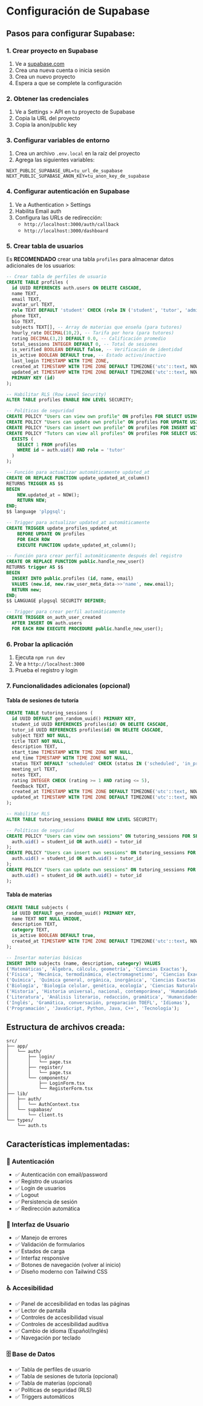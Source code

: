 # Configuración de Supabase

## Pasos para configurar Supabase:

### 1. Crear proyecto en Supabase
1. Ve a [supabase.com](https://supabase.com)
2. Crea una nueva cuenta o inicia sesión
3. Crea un nuevo proyecto
4. Espera a que se complete la configuración

### 2. Obtener las credenciales
1. Ve a Settings > API en tu proyecto de Supabase
2. Copia la URL del proyecto
3. Copia la anon/public key

### 3. Configurar variables de entorno
1. Crea un archivo `.env.local` en la raíz del proyecto
2. Agrega las siguientes variables:

```env
NEXT_PUBLIC_SUPABASE_URL=tu_url_de_supabase
NEXT_PUBLIC_SUPABASE_ANON_KEY=tu_anon_key_de_supabase
```

### 4. Configurar autenticación en Supabase
1. Ve a Authentication > Settings
2. Habilita Email auth
3. Configura las URLs de redirección:
   - `http://localhost:3000/auth/callback`
   - `http://localhost:3000/dashboard`

### 5. Crear tabla de usuarios
Es **RECOMENDADO** crear una tabla `profiles` para almacenar datos adicionales de los usuarios:

```sql
-- Crear tabla de perfiles de usuario
CREATE TABLE profiles (
  id UUID REFERENCES auth.users ON DELETE CASCADE,
  name TEXT,
  email TEXT,
  avatar_url TEXT,
  role TEXT DEFAULT 'student' CHECK (role IN ('student', 'tutor', 'admin')),
  phone TEXT,
  bio TEXT,
  subjects TEXT[], -- Array de materias que enseña (para tutores)
  hourly_rate DECIMAL(10,2), -- Tarifa por hora (para tutores)
  rating DECIMAL(3,2) DEFAULT 0.0, -- Calificación promedio
  total_sessions INTEGER DEFAULT 0, -- Total de sesiones
  is_verified BOOLEAN DEFAULT false, -- Verificación de identidad
  is_active BOOLEAN DEFAULT true, -- Estado activo/inactivo
  last_login TIMESTAMP WITH TIME ZONE,
  created_at TIMESTAMP WITH TIME ZONE DEFAULT TIMEZONE('utc'::text, NOW()) NOT NULL,
  updated_at TIMESTAMP WITH TIME ZONE DEFAULT TIMEZONE('utc'::text, NOW()) NOT NULL,
  PRIMARY KEY (id)
);

-- Habilitar RLS (Row Level Security)
ALTER TABLE profiles ENABLE ROW LEVEL SECURITY;

-- Políticas de seguridad
CREATE POLICY "Users can view own profile" ON profiles FOR SELECT USING (auth.uid() = id);
CREATE POLICY "Users can update own profile" ON profiles FOR UPDATE USING (auth.uid() = id);
CREATE POLICY "Users can insert own profile" ON profiles FOR INSERT WITH CHECK (auth.uid() = id);
CREATE POLICY "Tutors can view all profiles" ON profiles FOR SELECT USING (
  EXISTS (
    SELECT 1 FROM profiles 
    WHERE id = auth.uid() AND role = 'tutor'
  )
);

-- Función para actualizar automáticamente updated_at
CREATE OR REPLACE FUNCTION update_updated_at_column()
RETURNS TRIGGER AS $$
BEGIN
    NEW.updated_at = NOW();
    RETURN NEW;
END;
$$ language 'plpgsql';

-- Trigger para actualizar updated_at automáticamente
CREATE TRIGGER update_profiles_updated_at 
    BEFORE UPDATE ON profiles 
    FOR EACH ROW 
    EXECUTE FUNCTION update_updated_at_column();

-- Función para crear perfil automáticamente después del registro
CREATE OR REPLACE FUNCTION public.handle_new_user()
RETURNS trigger AS $$
BEGIN
  INSERT INTO public.profiles (id, name, email)
  VALUES (new.id, new.raw_user_meta_data->>'name', new.email);
  RETURN new;
END;
$$ LANGUAGE plpgsql SECURITY DEFINER;

-- Trigger para crear perfil automáticamente
CREATE TRIGGER on_auth_user_created
  AFTER INSERT ON auth.users
  FOR EACH ROW EXECUTE PROCEDURE public.handle_new_user();
```

### 6. Probar la aplicación
1. Ejecuta `npm run dev`
2. Ve a `http://localhost:3000`
3. Prueba el registro y login

### 7. Funcionalidades adicionales (opcional)

#### Tabla de sesiones de tutoría
```sql
CREATE TABLE tutoring_sessions (
  id UUID DEFAULT gen_random_uuid() PRIMARY KEY,
  student_id UUID REFERENCES profiles(id) ON DELETE CASCADE,
  tutor_id UUID REFERENCES profiles(id) ON DELETE CASCADE,
  subject TEXT NOT NULL,
  title TEXT NOT NULL,
  description TEXT,
  start_time TIMESTAMP WITH TIME ZONE NOT NULL,
  end_time TIMESTAMP WITH TIME ZONE NOT NULL,
  status TEXT DEFAULT 'scheduled' CHECK (status IN ('scheduled', 'in_progress', 'completed', 'cancelled')),
  meeting_url TEXT,
  notes TEXT,
  rating INTEGER CHECK (rating >= 1 AND rating <= 5),
  feedback TEXT,
  created_at TIMESTAMP WITH TIME ZONE DEFAULT TIMEZONE('utc'::text, NOW()) NOT NULL,
  updated_at TIMESTAMP WITH TIME ZONE DEFAULT TIMEZONE('utc'::text, NOW()) NOT NULL
);

-- Habilitar RLS
ALTER TABLE tutoring_sessions ENABLE ROW LEVEL SECURITY;

-- Políticas de seguridad
CREATE POLICY "Users can view own sessions" ON tutoring_sessions FOR SELECT USING (
  auth.uid() = student_id OR auth.uid() = tutor_id
);
CREATE POLICY "Users can insert own sessions" ON tutoring_sessions FOR INSERT WITH CHECK (
  auth.uid() = student_id OR auth.uid() = tutor_id
);
CREATE POLICY "Users can update own sessions" ON tutoring_sessions FOR UPDATE USING (
  auth.uid() = student_id OR auth.uid() = tutor_id
);
```

#### Tabla de materias
```sql
CREATE TABLE subjects (
  id UUID DEFAULT gen_random_uuid() PRIMARY KEY,
  name TEXT NOT NULL UNIQUE,
  description TEXT,
  category TEXT,
  is_active BOOLEAN DEFAULT true,
  created_at TIMESTAMP WITH TIME ZONE DEFAULT TIMEZONE('utc'::text, NOW()) NOT NULL
);

-- Insertar materias básicas
INSERT INTO subjects (name, description, category) VALUES
('Matemáticas', 'Álgebra, cálculo, geometría', 'Ciencias Exactas'),
('Física', 'Mecánica, termodinámica, electromagnetismo', 'Ciencias Exactas'),
('Química', 'Química general, orgánica, inorgánica', 'Ciencias Exactas'),
('Biología', 'Biología celular, genética, ecología', 'Ciencias Naturales'),
('Historia', 'Historia universal, nacional, contemporánea', 'Humanidades'),
('Literatura', 'Análisis literario, redacción, gramática', 'Humanidades'),
('Inglés', 'Gramática, conversación, preparación TOEFL', 'Idiomas'),
('Programación', 'JavaScript, Python, Java, C++', 'Tecnología');
```

## Estructura de archivos creada:

```
src/
├── app/
│   └── auth/
│       ├── login/
│       │   └── page.tsx
│       ├── register/
│       │   └── page.tsx
│       └── components/
│           ├── LoginForm.tsx
│           └── RegisterForm.tsx
├── lib/
│   ├── auth/
│   │   └── AuthContext.tsx
│   └── supabase/
│       └── client.ts
└── types/
    └── auth.ts
```

## Características implementadas:

### 🔐 Autenticación
- ✅ Autenticación con email/password
- ✅ Registro de usuarios
- ✅ Login de usuarios
- ✅ Logout
- ✅ Persistencia de sesión
- ✅ Redirección automática

### 🎨 Interfaz de Usuario
- ✅ Manejo de errores
- ✅ Validación de formularios
- ✅ Estados de carga
- ✅ Interfaz responsive
- ✅ Botones de navegación (volver al inicio)
- ✅ Diseño moderno con Tailwind CSS

### ♿ Accesibilidad
- ✅ Panel de accesibilidad en todas las páginas
- ✅ Lector de pantalla
- ✅ Controles de accesibilidad visual
- ✅ Controles de accesibilidad auditiva
- ✅ Cambio de idioma (Español/Inglés)
- ✅ Navegación por teclado

### 🗄️ Base de Datos
- ✅ Tabla de perfiles de usuario
- ✅ Tabla de sesiones de tutoría (opcional)
- ✅ Tabla de materias (opcional)
- ✅ Políticas de seguridad (RLS)
- ✅ Triggers automáticos 